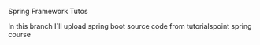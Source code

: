 Spring Framework Tutos

In this branch I´ll upload spring boot source code from tutorialspoint spring course